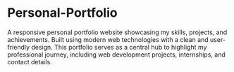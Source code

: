 # Personal-Portfolio
A responsive personal portfolio website showcasing my skills, projects, and achievements. Built using modern web technologies with a clean and user-friendly design. This portfolio serves as a central hub to highlight my professional journey, including web development projects, internships, and contact details.
